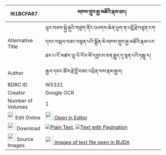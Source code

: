 |I61BCFA67|མཁས་གྲུབ་རྒྱ་མཚོའི་རྣམ་ཐར། 
| --- | --- 
|Alternative Title |ལྷར་བཅས་སྐྱེ་རྒུའི་གཙུག་ནོར་འཕགས་ཆེན་ཕྱག་ན་པདྨོ་རྗེ་བཙུན་ངག་དབང་བསྐལ་བཟང་བསྟན་པའི་སྒྲོན་མེ་མཁས་གྲུབ་རྒྱ་མཚོའི་རྣམ་པར་ཐར་པ་ངོ་མཚར་ལྷ་ཡི་རོལ་མོ་དབྱངས་ཅན་རྒྱུད་དུ་སྙན་པའི་ཏམྦུ་ར།
|Author| རྒྱལ་དབང་ཆོས་རྗེ་བློ་བཟང་འཕྲིན་ལས་རྣམ་རྒྱལ།
|BDRC ID | W5331
|Creator | Google OCR
|Number of Volumes| 1
|<img width="25" src="https://img.icons8.com/color/25/000000/edit-property.png">Edit Online| [<img width="25" src="https://avatars.githubusercontent.com/u/45091458?s=200&v=4"> Open in Editor](http://editor.openpecha.org/I61BCFA67)
|<img width="25" src="https://img.icons8.com/fluent/48/000000/download-2.png"/>  Download | [![](https://img.icons8.com/color/20/000000/txt.png)Plain Text](https://github.com/Openpecha/I61BCFA67/releases/download/v1/khedrub_gyatso_i_namtar_plain_I61BCFA67.zip), [![](https://img.icons8.com/color/20/000000/txt.png)Text with Pagination](https://github.com/Openpecha/I61BCFA67/releases/download/v1/khedrub_gyatso_i_namtar_pages_I61BCFA67.zip)
|<img width="25" src="https://img.icons8.com/plasticine/100/000000/pictures-folder.png"/>  Source Images | [<img width="25" src="https://library.bdrc.io/icons/BUDA-small.svg"> Images of text file open in BUDA](https://library.bdrc.io/show/bdr:W5331)